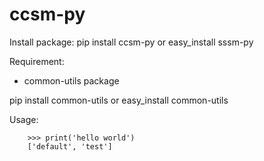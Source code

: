 # ccsm-py

Install package:
pip install ccsm-py
or
easy_install sssm-py

Requirement:

* common-utils package

pip install common-utils
or
easy_install common-utils


Usage:

```
    >>> print('hello world')
    ['default', 'test']
```